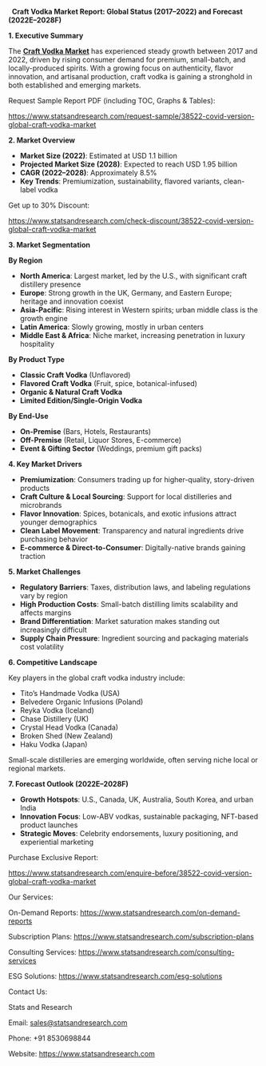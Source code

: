 ﻿
` `**Craft Vodka Market Report: Global Status (2017–2022) and Forecast (2022E–2028F)**

**1. Executive Summary**

The [**Craft Vodka Market**](https://www.statsandresearch.com/report/38522-covid-version-global-craft-vodka-market) has experienced steady growth between 2017 and 2022, driven by rising consumer demand for premium, small-batch, and locally-produced spirits. With a growing focus on authenticity, flavor innovation, and artisanal production, craft vodka is gaining a stronghold in both established and emerging markets.

Request Sample Report PDF (including TOC, Graphs & Tables):

<https://www.statsandresearch.com/request-sample/38522-covid-version-global-craft-vodka-market>

**2. Market Overview**

- **Market Size (2022)**: Estimated at USD 1.1 billion
- **Projected Market Size (2028)**: Expected to reach USD 1.95 billion
- **CAGR (2022–2028)**: Approximately 8.5%
- **Key Trends**: Premiumization, sustainability, flavored variants, clean-label vodka

Get up to 30% Discount:

<https://www.statsandresearch.com/check-discount/38522-covid-version-global-craft-vodka-market>

**3. Market Segmentation**

**By Region**

- **North America**: Largest market, led by the U.S., with significant craft distillery presence
- **Europe**: Strong growth in the UK, Germany, and Eastern Europe; heritage and innovation coexist
- **Asia-Pacific**: Rising interest in Western spirits; urban middle class is the growth engine
- **Latin America**: Slowly growing, mostly in urban centers
- **Middle East & Africa**: Niche market, increasing penetration in luxury hospitality

**By Product Type**

- **Classic Craft Vodka** (Unflavored)
- **Flavored Craft Vodka** (Fruit, spice, botanical-infused)
- **Organic & Natural Craft Vodka**
- **Limited Edition/Single-Origin Vodka**

**By End-Use**

- **On-Premise** (Bars, Hotels, Restaurants)
- **Off-Premise** (Retail, Liquor Stores, E-commerce)
- **Event & Gifting Sector** (Weddings, premium gift packs)

**4. Key Market Drivers**

- **Premiumization**: Consumers trading up for higher-quality, story-driven products
- **Craft Culture & Local Sourcing**: Support for local distilleries and microbrands
- **Flavor Innovation**: Spices, botanicals, and exotic infusions attract younger demographics
- **Clean Label Movement**: Transparency and natural ingredients drive purchasing behavior
- **E-commerce & Direct-to-Consumer**: Digitally-native brands gaining traction

**5. Market Challenges**

- **Regulatory Barriers**: Taxes, distribution laws, and labeling regulations vary by region
- **High Production Costs**: Small-batch distilling limits scalability and affects margins
- **Brand Differentiation**: Market saturation makes standing out increasingly difficult
- **Supply Chain Pressure**: Ingredient sourcing and packaging materials cost volatility

**6. Competitive Landscape**

Key players in the global craft vodka industry include:

- Tito’s Handmade Vodka (USA)
- Belvedere Organic Infusions (Poland)
- Reyka Vodka (Iceland)
- Chase Distillery (UK)
- Crystal Head Vodka (Canada)
- Broken Shed (New Zealand)
- Haku Vodka (Japan)

Small-scale distilleries are emerging worldwide, often serving niche local or regional markets.

**7. Forecast Outlook (2022E–2028F)**

- **Growth Hotspots**: U.S., Canada, UK, Australia, South Korea, and urban India
- **Innovation Focus**: Low-ABV vodkas, sustainable packaging, NFT-based product launches
- **Strategic Moves**: Celebrity endorsements, luxury positioning, and experiential marketing

Purchase Exclusive Report:

<https://www.statsandresearch.com/enquire-before/38522-covid-version-global-craft-vodka-market>

Our Services:

On-Demand Reports: <https://www.statsandresearch.com/on-demand-reports>

Subscription Plans: <https://www.statsandresearch.com/subscription-plans>

Consulting Services: <https://www.statsandresearch.com/consulting-services>

ESG Solutions: <https://www.statsandresearch.com/esg-solutions>

Contact Us:

Stats and Research

Email: <sales@statsandresearch.com>

Phone: +91 8530698844

Website: <https://www.statsandresearch.com>








